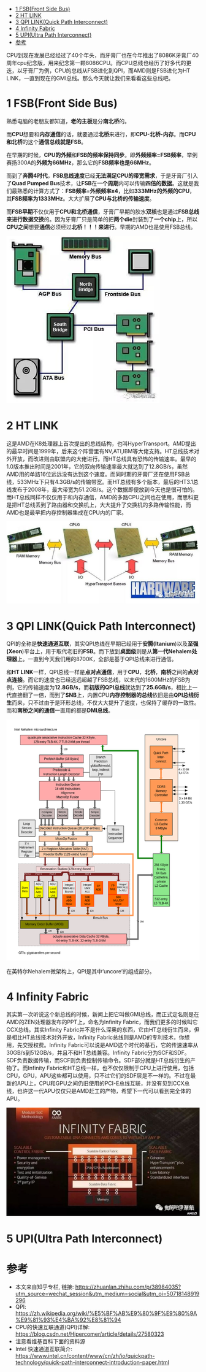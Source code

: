 
<!-- @import "[TOC]" {cmd="toc" depthFrom=1 depthTo=6 orderedList=false} -->

<!-- code_chunk_output -->

* [1 FSB(Front Side Bus)](#1-fsbfront-side-bus)
* [2 HT LINK](#2-ht-link)
* [3 QPI LINK(Quick Path Interconnect)](#3-qpi-linkquick-path-interconnect)
* [4 Infinity Fabric](#4-infinity-fabric)
* [5 UPI(Ultra Path Interconnect)](#5-upiultra-path-interconnect)
* [参考](#参考)

<!-- /code_chunk_output -->

CPU到现在发展已经经过了40个年头，而牙膏厂也在今年推出了8086K牙膏厂40周年cpu纪念版，用来纪念第一颗8086CPU。而CPU总线也经历了好多代的更迭，以牙膏厂为例，CPU的总线从FSB进化到QPI，而AMD则是FSB进化为HT LINK，一直到现在的GMI总线。那么今天就让我们来看看这些总线吧。

# 1 FSB(Front Side Bus)

熟悉电脑的老朋友都知道，**老的主板**是分**南北桥**的。

而**CPU**想要和**内存通信**的话，就要通过**北桥**来进行，即**CPU\-北桥\-内存**。而**CPU和北桥**的这个**通信总线就是FSB**。

在早期的时候，**CPU的外频**和**FSB的频率保持同步**。即**外频频率=FSB频率**，举例赛扬300A的**外频为66MHz**，那么它的**FSB频率也是66MHz**。

而到了**奔腾4时代**，**FSB总线速度**已经**无法满足CPU的带宽需求**，于是牙膏厂引入了**Quad Pumped Bus**技术，让**FSB**在**一个周期**内可以传输**四倍的数据**。这就是我们最熟悉的计算方式了：**FSB频率**=**外频频率x4**，比如**333MHz的外频的CPU**，其**FSB频率为1333MHz**。大大扩展了**CPU与北桥的传输速度**。

而**FSB早期**不仅仅用于**CPU和北桥通信**，牙膏厂早期的胶水**双核**也是通过**FSB总线来进行数据交换**的。因为牙膏厂只是简单的把**两个die**封装到了**一个chip**上，所以**CPU之间**想要**通信**必须经过**北桥！！！来进行**。早期的AMD也是使用FSB总线。

![](./images/2019-04-24-10-17-28.png)

# 2 HT LINK

这是AMD在K8处理器上首次提出的总线结构，也叫HyperTransport。AMD提出的最早时间是1999年，后来这个阵营里有NV,ATI,IBM等大佬支持。HT总线技术对外开放，而改进则由联盟内的大佬进行。而HT总线具有恐怖的传输速率。最早的1.0版本推出时间是2001年，它的双向传输速率最大就达到了12.8GB/s，虽然AMD用的单路16位远远没有达到这个速度。而同时期的牙膏厂还在使用FSB总线，533MHz下只有4.3GB/s的传输带宽。而HT总线有多个版本，最后的HT3.1总线发布于2008年，最大带宽为51.2GB/s。这个数据即便放到今天也是很可怕的。而HT总线同样不仅仅用于和内存通信，AMD的多路CPU之间也在使用，而思科更是把HT总线丢到了路由器和交换机上，大大提升了交换机的多路传输性能，而AMD也是最早把内存控制器集成在CPU内的厂家。

![](./images/2019-04-24-10-31-54.png)

# 3 QPI LINK(Quick Path Interconnect)

QPI的全称是**快速通道互联**，其实QPI总线在早期已经用于**安腾(Itanium**)以及**至强(Xeon**)平台上，用于取代老旧的**FSB**。而下放到**桌面级**则是从**第一代Nehalem处理器**上。一直到今天我们用的8700K，全部是基于QPI总线来进行通信。

和**HT LINK**一样，QPI总线一样是**点对点通信**，用于**CPU**，**北桥**，**南桥**之间的**点对点连接**。而它的速度也已经远远超越了FSB总线，以末代的1600MHz的FSB为例，它的传输速度为**12.8GB/s**，而**初版的QPI总线**就达到了**25.6GB/s**，相比上一代直接翻了一倍，而到了**SNB**上，内置CPU**内存控制器的总线**依旧是由**QPI总线衍生**而来，只不过由于是环形总线，不仅大大提升了速度，也保持了缓存的一致性。而和**南桥之间的通信**一直用的都是**DMI总线**。

![Intel_Nehalem_arch.svg](./images/Intel_Nehalem_arch.svg)

在英特尔Nehalem微架构上，QPI是其中‘uncore’的组成部分。

# 4 Infinity Fabric

其实第一次听说这个新总线的时候，新闻上把它叫做GMI总线，而正式定名则是在AMD的ZEN处理器发布的PPT上，命名为Infinity Fabric，而我们更多的时候叫它CCX总线。其实Infinity Fabric并不是什么深奥的东西，它由HT总线衍生而来，但是相比HT总线技术对外开放，Infinity Fabric总线则是AMD的专利技术，你想用，先交授权费。Infinity Fabric可以说是AMD这个时代的基石，它的传速速率从30GB/s到512GB/s，并且不和HT总线兼容。Infinity Fabric分为SCF和SDF。SDF负责数据传输，而SCF则负责控制传输命令。SDF部分就是HT总线衍生的产物了。而Infinity Fabric和HT总线一样，也不仅仅限制于CPU上进行使用，包括CPU，GPU，APU这些都可以使用，只不过它们的SDF层是不一样的。不过在最新的APU上，CPU和GPU之间仍旧使用的PCI-E总线互联，并没有见到CCX总线，也许这一代APU仅仅只是AMD赶工的产物，希望下一代可以看到完全体的APU。

![](./images/2019-04-24-11-04-10.png)

# 5 UPI(Ultra Path Interconnect)



# 参考

- 本文来自知乎专栏, 链接: https://zhuanlan.zhihu.com/p/38984035?utm_source=wechat_session&utm_medium=social&utm_oi=50718148919296
- QPI: https://zh.wikipedia.org/wiki/%E5%BF%AB%E9%80%9F%E9%80%9A%E9%81%93%E4%BA%92%E8%81%94
- CPU的快速互联通道(QPI)详解: https://blog.csdn.net/Hipercomer/article/details/27580323
- 注意看维基百科下面的资料源
- Intel 快速通道互联简介: https://www.intel.cn/content/www/cn/zh/io/quickpath-technology/quick-path-interconnect-introduction-paper.html